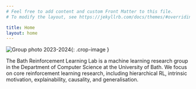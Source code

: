 ```yaml
---
# Feel free to add content and custom Front Matter to this file.
# To modify the layout, see https://jekyllrb.com/docs/themes/#overriding-theme-defaults

title: Home
layout: home
---
```


![Group photo 2023-2024](/assets/img/group2425.webp){: .crop-image }

The Bath Reinforcement Learning Lab is a machine learning research group in the Department of Computer Science at the University of Bath. We focus on core reinforcement learning research, including hierarchical RL, intrinsic motivation, explainability, causality, and generalisation.
